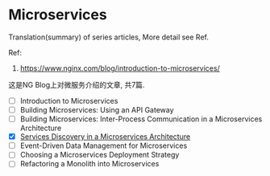 # Microservices

Translation(summary) of series articles, More detail see Ref.

Ref:

1. https://www.nginx.com/blog/introduction-to-microservices/

这是NG Blog上对微服务介绍的文章, 共7篇.
    
- [ ] Introduction to Microservices
- [ ] Building Microservices: Using an API Gateway
- [ ] Building Microservices: Inter-Process Communication in a Microservices Architecture
- [x] [Services Discovery in a Microservices Architecture](service_discovery.md)
- [ ] Event-Driven Data Management for Microservices
- [ ] Choosing a Microservices Deployment Strategy
- [ ] Refactoring a Monolith into Microservices